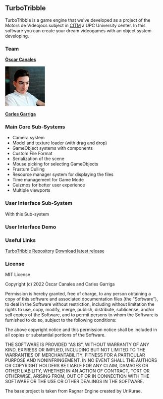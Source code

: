 ## TurboTribble

TurboTribble is a game engine that we've developed as a project of the Motors de Videojocs subject in [CITM](https://www.citm.upc.edu/) a UPC University center. In this software you can create your dream videogames with an object system developing.

### Team

[**Òscar Canales**](https://github.com/Osvak)

![](https://github.com/Osvak/TurboTribble/blob/gh-pages/docs/OscarPFP.png)

[**Carles Garriga**](https://github.com/FireAlfa)

### Main Core Sub-Systems

- Camera system
- Model and texture loader (with drag and drop)
- GameObject systems with components
- Custom File Format
- Serialization of the scene
- Mouse picking for selecting GameObjects
- Frustum Culling
- Resource manager system for displaying the files
- Time management for Game Mode
- Guizmos for better user experience
- Multiple viewports

### User Interface Sub-System

With this Sub-system 

### User Interface Demo 


### Useful Links

[TurboTribble Repository](https://github.com/Osvak/TurboTribble)
[Download latest release](https://github.com/Osvak/TurboTribble/releases)

### License

MIT License

Copyright (c) 2022 Òscar Canales and Carles Garriga

Permission is hereby granted, free of charge, to any person obtaining a copy
of this software and associated documentation files (the "Software"), to deal
in the Software without restriction, including without limitation the rights
to use, copy, modify, merge, publish, distribute, sublicense, and/or sell
copies of the Software, and to permit persons to whom the Software is
furnished to do so, subject to the following conditions:

The above copyright notice and this permission notice shall be included in all
copies or substantial portions of the Software.

THE SOFTWARE IS PROVIDED "AS IS", WITHOUT WARRANTY OF ANY KIND, EXPRESS OR
IMPLIED, INCLUDING BUT NOT LIMITED TO THE WARRANTIES OF MERCHANTABILITY,
FITNESS FOR A PARTICULAR PURPOSE AND NONINFRINGEMENT. IN NO EVENT SHALL THE
AUTHORS OR COPYRIGHT HOLDERS BE LIABLE FOR ANY CLAIM, DAMAGES OR OTHER
LIABILITY, WHETHER IN AN ACTION OF CONTRACT, TORT OR OTHERWISE, ARISING FROM,
OUT OF OR IN CONNECTION WITH THE SOFTWARE OR THE USE OR OTHER DEALINGS IN THE
SOFTWARE.

The base project is taken from Ragnar Engine created by UriKurae.


